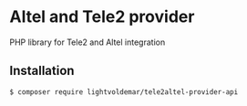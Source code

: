 # Altel and Tele2 provider
PHP library for Tele2 and Altel integration

## Installation
```
$ composer require lightvoldemar/tele2altel-provider-api
```
